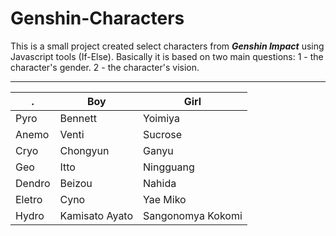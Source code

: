 # Genshin-Characters 
This is a small project created  select characters from ***Genshin Impact*** using Javascript tools (If-Else).
Basically it is based on two main questions:
1 - the character's gender.
2 - the character's vision.
***
.|Boy|Girl
---|---|---
Pyro|Bennett|Yoimiya
Anemo|Venti|Sucrose
Cryo|Chongyun|Ganyu
Geo|Itto|Ningguang
Dendro|Beizou|Nahida
Eletro|Cyno|Yae Miko
Hydro|Kamisato Ayato|Sangonomya Kokomi
